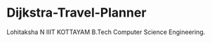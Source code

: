 Dijkstra-Travel-Planner
=======================

Lohitaksha N IIIT KOTTAYAM B.Tech Computer Science Engineering.

